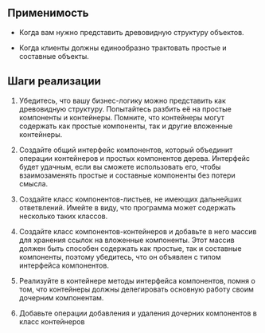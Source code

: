 ## Применимость
- Когда вам нужно представить древовидную структуру объектов.

- Когда клиенты должны единообразно трактовать простые и составные объекты.

## Шаги реализации

1. Убедитесь, что вашу бизнес-логику можно представить как древовидную структуру. 
   Попытайтесь разбить её на простые компоненты и контейнеры. Помните, 
   что контейнеры могут содержать как простые компоненты, так и другие вложенные 
   контейнеры.

2. Создайте общий интерфейс компонентов, который объединит операции контейнеров 
   и простых компонентов дерева. Интерфейс будет удачным, если вы сможете 
   использовать его, чтобы взаимозаменять простые и составные компоненты без 
   потери смысла.

3. Создайте класс компонентов-листьев, не имеющих дальнейших ответвлений. 
   Имейте в виду, что программа может содержать несколько таких классов.

4. Создайте класс компонентов-контейнеров и добавьте в него массив для
   хранения ссылок на вложенные компоненты. Этот массив должен быть 
   способен содержать как простые, так и составные компоненты, поэтому 
   убедитесь, что он объявлен с типом интерфейса компонентов.

5. Реализуйте в контейнере методы интерфейса компонентов, помня о том, 
   что контейнеры должны делегировать основную работу своим дочерним компонентам.

6. Добавьте операции добавления и удаления дочерних 
   компонентов в класс контейнеров